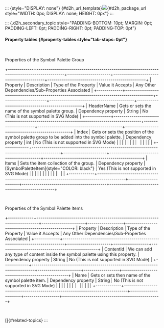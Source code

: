 ::: {style="DISPLAY: none"}
[](ms-xhelp:///?Id=d2h_url_template){#d2h_url_template}![](!package_url!){#d2h_package_url style="WIDTH: 0px; DISPLAY: none; HEIGHT: 0px"}
:::

::: {.d2h_secondary_topic style="PADDING-BOTTOM: 10pt; MARGIN: 0pt; PADDING-LEFT: 0pt; PADDING-RIGHT: 0pt; PADDING-TOP: 0pt"}
#### Property tables {#property-tables style="tab-stops: 0pt"}

 

Properties of the Symbol Palette Group

+-------------+--------------------------------------------------------------------------------------------+----------------------+-------------------------------------------+--------------------------------------------------+
| Property    | Description                                                                                | Type of the Property | Value it Accepts                          | Any Other Dependencies/Sub-Properties Associated |
+-------------+--------------------------------------------------------------------------------------------+----------------------+-------------------------------------------+--------------------------------------------------+
| HeaderName  | Gets or sets the name of the symbol palette group.                                         | Dependency property  | String                                    | No (This is not supported in SVG Mode)           |
+-------------+--------------------------------------------------------------------------------------------+----------------------+-------------------------------------------+--------------------------------------------------+
| Index       | Gets or sets the position of the symbol palette group to be added into the symbol palette. | Dependency property  | int                                       | No (This is not supported in SVG Mode)           |
|             |                                                                                            |                      |                                           |                                                  |
|             |                                                                                            |                      |                                           |                                                  |
+-------------+--------------------------------------------------------------------------------------------+----------------------+-------------------------------------------+--------------------------------------------------+
| Items       | Sets the item collection of the group.                                                     | Dependency property  | [SymbolPaletteItem]{style="COLOR: black"} | Yes (This is not supported in SVG Mode)          |
|             |                                                                                            |                      |                                           |                                                  |
|             |                                                                                            |                      |                                           |                                                  |
+-------------+--------------------------------------------------------------------------------------------+----------------------+-------------------------------------------+--------------------------------------------------+

 

Properties of the Symbol Palette Items

+-------------+-------------------------------------------------------------------------------+----------------------+------------------+--------------------------------------------------+
| Property    | Description                                                                   | Type of the Property | Value it Accepts | Any Other Dependencies/Sub-Properties Associated |
+-------------+-------------------------------------------------------------------------------+----------------------+------------------+--------------------------------------------------+
| ContentId   | We can add any type of content inside the symbol palette using this property. | Dependency property  | String           | No (This is not supported in SVG Mode)           |
+-------------+-------------------------------------------------------------------------------+----------------------+------------------+--------------------------------------------------+
| Name        | Gets or sets then name of the symbol palette item.                            | Dependency property  | String           | No (This is not supported in SVG Mode)           |
|             |                                                                               |                      |                  |                                                  |
|             |                                                                               |                      |                  |                                                  |
+-------------+-------------------------------------------------------------------------------+----------------------+------------------+--------------------------------------------------+

 

[]{#related-topics}
:::
